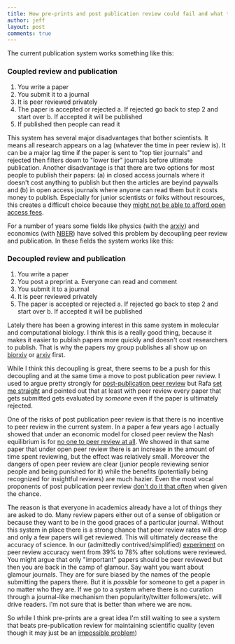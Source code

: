 ```yaml
---
title: How pre-prints and post publication review could fail and what to do about it
author: jeff
layout: post
comments: true
---
```


The current publication system works something like this: 

### Coupled review and publication

1. You write a paper
2. You submit it to a journal
3. It is peer reviewed privately
4. The paper is accepted or rejected
    a. If rejected go back to step 2 and start over
    b. If accepted it will be published
5. If published then people can read it

This system has several major disadvantages that bother scientists. It means
all research appears on a lag (whatever the time in peer review is). It can be
a major lag time if the paper is sent to "top tier journals" and rejected then filters
down to "lower tier" journals before ultimate publication. Another disadvantage
is that there are two options for most people to publish their papers: (a) in closed access journals where
it doesn't cost anything to publish but then the articles are beyind paywalls and (b) 
in open access journals where anyone can read them but it costs money to publish. Especially
for junior scientists or folks without resources, this creates a difficult choice because
they [might not be able to afford open access fees](http://simplystatistics.org/2011/11/03/free-access-publishing-is-awesome-but-expensive-how/).

For a number of years some fields like physics (with the [arxiv](http://arxiv.org/)) and 
economics (with [NBER](http://www.nber.org/papers.html)) have solved this problem
by decoupling peer review and publication. In these fields the system works like this: 

### Decoupled review and publication

1. You write a paper
2. You post a preprint
    a. Everyone can read and comment
3. You submit it to a journal
4. It is peer reviewed privately
5. The paper is accepted or rejected
    a. If rejected go back to step 2 and start over
    b. If accepted it will be published

Lately there has been a growing interest in this same system in molecular and computational biology. I think
this is a really good thing, because it makes it easier to publish papers more quickly and doesn't cost researchers to publish. That is 
why the papers my group publishes all show up on [biorxiv](http://biorxiv.org/search/author1%3AJeffrey%2BLeek%2B) or [arxiv](http://arxiv.org/find/stat/1/au:+Leek_J/0/1/0/all/0/1) first. 

While I think this decoupling is great, there seems to be a push for this decoupling and at the same time
a move to post publication peer review. 
I used to argue pretty strongly for [post-publication peer review](http://simplystatistics.org/2012/10/04/should-we-stop-publishing-peer-reviewed-papers/) but Rafa [set me 
straight](http://simplystatistics.org/2012/10/08/why-we-should-continue-publishing-peer-reviewed-papers/) and pointed
out that at least with peer review every paper that gets submitted gets evaluated by _someone_ even if the paper
is ultimately rejected. 

One of the risks of post publication peer review is that there is no incentive to peer review in the current system. In a paper a
few years ago I actually showed that under an economic model for closed peer review the Nash equilibrium is for [no one to peer review at all](http://journals.plos.org/plosone/article?id=10.1371/journal.pone.0026895). We showed in that same paper that under
open peer review there is an increase in the amount of time spent reviewing, but the effect was relatively small. Moreover
the dangers of open peer review are clear (junior people reviewing senior people and being punished for it) while the
benefits (potentially being recognized for insightful reviews) are much hazier. Even the most vocal proponents of 
post publication peer review [don't do it that often](http://www.ncbi.nlm.nih.gov/myncbi/michael.eisen.1/comments/) when given the chance. 

The reason is that everyone in academics already have a lot of things they are asked to do. Many review papers either out 
of a sense of obligation or because they want to be in the good graces of a particular journal. Without this system in place
there is a strong chance that peer review rates will drop and only a few papers will get reviewed. This will ultimately decrease
the accuracy of science. In our (admittedly contrived/simplified) [experiment](http://journals.plos.org/plosone/article?id=10.1371/journal.pone.002689) on peer review accuracy went from 39% to 78% after solutions were reviewed. You might argue that only "important" papers should be peer reviewed but then you are back in the camp of glamour. Say waht you want about glamour journals. They are for sure biased by the names of the people submitting the papers there. But it is _possible_ for someone to get a paper in no matter who they are.  If we go to a system where there is no curation through a journal-like mechanism then popularity/twitter followers/etc. will drive readers. I'm not sure that is better than where we are now. 

So while I think pre-prints are a great idea I'm still waiting to see a system that beats pre-publication review for maintaining scientific quality (even though it may just be an [impossible problem](http://simplystatistics.org/2015/02/09/the-trouble-with-evaluating-anything/))




